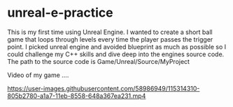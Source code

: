 # unreal-e-practice

This is my first time using Unreal Engine. I wanted to create a short ball game that loops through levels every time the player passes the trigger point.
I picked unreal engine and avoided blueprint as much as possible so I could challenge my C++ skills and dive deep into the engines source code. 
The path to the source code is Game/Unreal/Source/MyProject

Video of my game ....

https://user-images.githubusercontent.com/58986949/115314310-805b2780-a1a7-11eb-8558-648a367ea231.mp4
